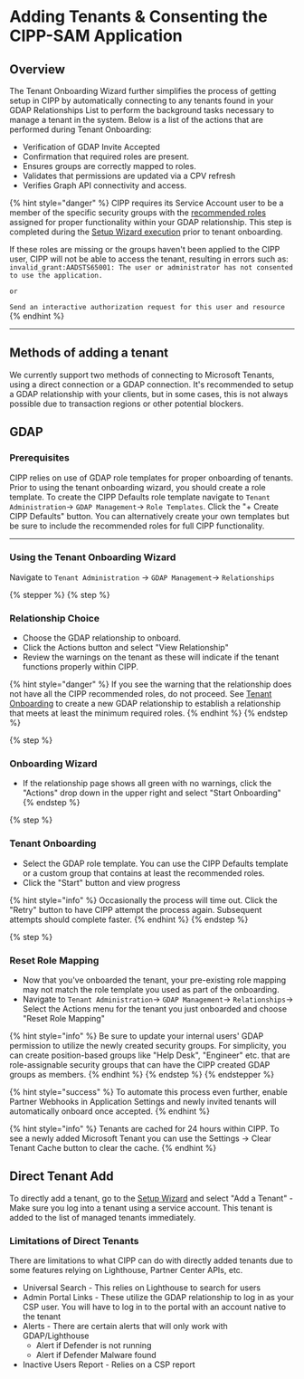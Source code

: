 # Adding Tenants & Consenting the CIPP-SAM Application

## Overview

The Tenant Onboarding Wizard further simplifies the process of getting setup in CIPP by automatically connecting to any tenants found in your GDAP Relationships List to perform the background tasks necessary to manage a tenant in the system. Below is a list of the actions that are performed during Tenant Onboarding:

* Verification of GDAP Invite Accepted
* Confirmation that required roles are present.
* Ensures groups are correctly mapped to roles.
* Validates that permissions are updated via a CPV refresh
* Verifies Graph API connectivity and access.

{% hint style="danger" %}
CIPP requires its Service Account user to be a member of the specific security groups with the [recommended roles](../gdap/recommended-roles.md) assigned for proper functionality within your GDAP relationship. This step is completed during the [Setup Wizard execution](../../user-documentation/cipp/onboardingv2.md) prior to tenant onboarding.

If these roles are missing or the groups haven't been applied to the CIPP user, CIPP will not be able to access the tenant, resulting in errors such as: `invalid_grant:AADSTS65001: The user or administrator has not consented to use the application.`

`or`

`Send an interactive authorization request for this user and resource`
{% endhint %}

***

## Methods of adding a tenant

We currently support two methods of connecting to Microsoft Tenants, using a direct connection or a GDAP connection. It's recommended to setup a GDAP relationship with your clients, but in some cases, this is not always possible due to transaction regions or other potential blockers.

## GDAP

### Prerequisites

CIPP relies on use of GDAP role templates for proper onboarding of tenants. Prior to using the tenant onboarding wizard, you should create a role template. To create the CIPP Defaults role template navigate to `Tenant Administration`-> `GDAP Management`-> `Role Templates`. Click the "+ Create CIPP Defaults" button. You can alternatively create your own templates but be sure to include the recommended roles for full CIPP functionality.

***

### Using the Tenant Onboarding Wizard

Navigate to `Tenant Administration` -> `GDAP Management`-> `Relationships`

{% stepper %}
{% step %}
### Relationship Choice

* Choose the GDAP relationship to onboard.&#x20;
* Click the Actions button and select "View Relationship"
* Review the warnings on the tenant as these will indicate if the tenant functions properly within CIPP.

{% hint style="danger" %}
If you see the warning that the relationship does not have all the CIPP recommended roles, do not proceed. See [Tenant Onboarding](gdap-invite-wizard.md) to create a new GDAP relationship to establish a relationship that meets at least the minimum required roles.
{% endhint %}
{% endstep %}

{% step %}
### Onboarding Wizard

* If the relationship page shows all green with no warnings, click the "Actions" drop down in the upper right and select "Start Onboarding"
{% endstep %}

{% step %}
### Tenant Onboarding

* Select the GDAP role template. You can use the CIPP Defaults template or a custom group that contains at least the recommended roles.&#x20;
* Click the "Start" button and view progress

{% hint style="info" %}
Occasionally the process will time out. Click the "Retry" button to have CIPP attempt the process again. Subsequent attempts should complete faster.
{% endhint %}
{% endstep %}

{% step %}
### Reset Role Mapping

* Now that you've onboarded the tenant, your pre-existing role mapping may not match the role template you used as part of the onboarding.&#x20;
* Navigate to `Tenant Administration`-> `GDAP Management`-> `Relationships`-> Select the Actions menu for the tenant you just onboarded and choose "Reset Role Mapping"

{% hint style="info" %}
Be sure to update your internal users' GDAP permission to utilize the newly created security groups. For simplicity, you can create position-based groups like "Help Desk", "Engineer" etc. that are role-assignable security groups that can have the CIPP created GDAP groups as members.
{% endhint %}
{% endstep %}
{% endstepper %}

{% hint style="success" %}
To automate this process even further, enable Partner Webhooks in Application Settings and newly invited tenants will automatically onboard once accepted.
{% endhint %}

{% hint style="info" %}
Tenants are cached for 24 hours within CIPP. To see a newly added Microsoft Tenant you can use the Settings -> Clear Tenant Cache button to clear the cache.
{% endhint %}

## Direct Tenant Add

To directly add a tenant, go to the [Setup Wizard](../../user-documentation/cipp/onboardingv2.md) and select "Add a Tenant" - Make sure you log into a tenant using a service account. This tenant is added to the list of managed tenants immediately.

### Limitations of Direct Tenants

There are limitations to what CIPP can do with directly added tenants due to some features relying on Lighthouse, Partner Center APIs, etc.

* Universal Search - This relies on Lighthouse to search for users
* Admin Portal Links - These utilize the GDAP relationship to log in as your CSP user. You will have to log in to the portal with an account native to the tenant
* Alerts - There are certain alerts that will only work with GDAP/Lighthouse
  * Alert if Defender is not running
  * Alert if Defender Malware found
* Inactive Users Report - Relies on a CSP report


